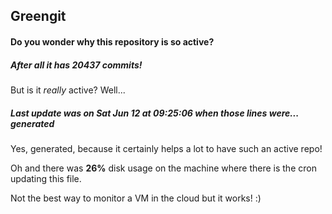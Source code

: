 ## Greengit

#### Do you wonder why this repository is so active?

##### After all it has 20437 commits!

But is it *really* active? Well...

##### Last update was on Sat Jun 12 at 09:25:06 when those lines were... generated

Yes, generated, because it certainly helps a lot to have such an active repo!

Oh and there was **26%** disk usage on the machine
where there is the cron updating this file.

Not the best way to monitor a VM in the cloud but it works! :)
